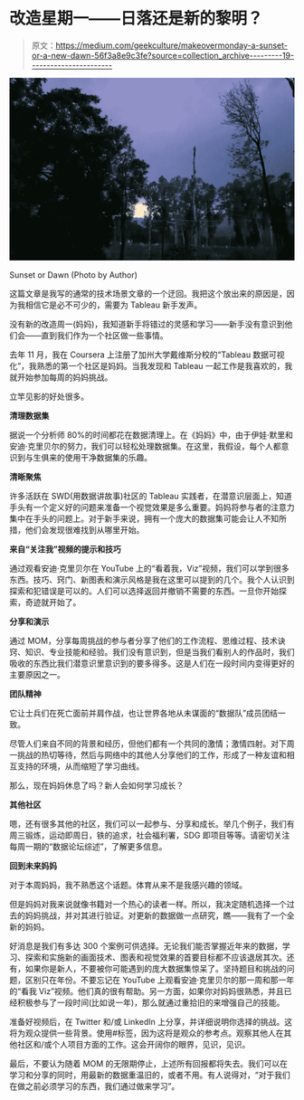 # 改造星期一——日落还是新的黎明？

> 原文：<https://medium.com/geekculture/makeovermonday-a-sunset-or-a-new-dawn-56f3a8e9c3fe?source=collection_archive---------19----------------------->

![](img/2a8268073ca5c48aa7c0b389ba107e1f.png)

Sunset or Dawn (Photo by Author)

这篇文章是我写的通常的技术场景文章的一个迂回。我把这个放出来的原因是，因为我相信它是必不可少的，需要为 Tableau 新手发声。

没有新的改造周一(妈妈)，我知道新手将错过的灵感和学习——新手没有意识到他们会——直到我们作为一个社区做一些事情。

去年 11 月，我在 Coursera 上注册了加州大学戴维斯分校的“Tableau 数据可视化”，我熟悉的第一个社区是妈妈。当我发现和 Tableau 一起工作是我喜欢的，我就开始参加每周的妈妈挑战。

立竿见影的好处很多。

**清理数据集**

据说一个分析师 80%的时间都花在数据清理上。在《妈妈》中，由于伊娃·默里和安迪·克里贝尔的努力，我们可以轻松处理数据集。在这里，我假设，每个人都意识到与生俱来的使用干净数据集的乐趣。

**清晰聚焦**

许多活跃在 SWD(用数据讲故事)社区的 Tableau 实践者，在潜意识层面上，知道手头有一个定义好的问题来准备一个视觉效果是多么重要。妈妈将参与者的注意力集中在手头的问题上。对于新手来说，拥有一个庞大的数据集可能会让人不知所措，他们会发现很难找到从哪里开始。

**来自“关注我”视频的提示和技巧**

通过观看安迪·克里贝尔在 YouTube 上的“看着我，Viz”视频，我们可以学到很多东西。技巧、窍门、新图表和演示风格是我在这里可以提到的几个。我个人认识到探索和犯错误是可以的。人们可以选择返回并撤销不需要的东西。一旦你开始探索，奇迹就开始了。

**分享和演示**

通过 MOM，分享每周挑战的参与者分享了他们的工作流程、思维过程、技术诀窍、知识、专业技能和经验。我们没有意识到，但是当我们看别人的作品时，我们吸收的东西比我们潜意识里意识到的要多得多。这是人们在一段时间内变得更好的主要原因之一。

**团队精神**

它让士兵们在死亡面前并肩作战，也让世界各地从未谋面的“数据队”成员团结一致。

尽管人们来自不同的背景和经历，但他们都有一个共同的激情；激情四射。对下周一挑战的热切等待，然后与网络中的其他人分享他们的工作，形成了一种友谊和相互支持的环境，从而缩短了学习曲线。

那么，现在妈妈休息了吗？新人会如何学习成长？

**其他社区**

嗯，还有很多其他的社区，我们可以一起参与、分享和成长。举几个例子，我们有周三锻炼，运动即周日，铁的追求，社会福利署，SDG 即项目等等。请密切关注每周一期的“数据论坛综述”，了解更多信息。

**回到未来妈妈**

对于本周妈妈，我不熟悉这个话题。体育从来不是我感兴趣的领域。

但是妈妈对我来说就像书籍对一个热心的读者一样。所以，我决定随机选择一个过去的妈妈挑战，并对其进行验证。对更新的数据做一点研究，瞧——我有了一个全新的妈妈。

好消息是我们有多达 300 个案例可供选择。无论我们能否掌握近年来的数据，学习、探索和实施新的画面技术、图表和视觉效果的首要目标都不应该退居其次。还有，如果你是新人，不要被你可能遇到的庞大数据集惊呆了。坚持题目和挑战的问题，区别只在年份。不要忘记在 YouTube 上观看安迪·克里贝尔的那一周和那一年的“看我 Viz”视频。他们真的很有帮助。另一方面，如果你对妈妈很熟悉，并且已经积极参与了一段时间(比如说一年)，那么就通过重拾旧的来增强自己的技能。

准备好视频后，在 Twitter 和/或 LinkedIn 上分享，并详细说明你选择的挑战。这将为观众提供一些背景。使用#标签，因为这将是观众的参考点。观察其他人在其他社区和/或个人项目方面的工作。这会开阔你的眼界，见识，见识。

最后，不要认为随着 MOM 的无限期停止，上述所有回报都将失去。我们可以在学习和分享的同时，用最新的数据重温旧的，或者不用。有人说得对，“对于我们在做之前必须学习的东西，我们通过做来学习”。